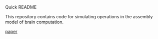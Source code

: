 Quick README

This repository contains code for simulating operations in the assembly model of brain computation.


[paper](https://www.pnas.org/content/117/25/14464)
